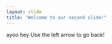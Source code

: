 ```yaml
---
layout: slide
title: "Welcome to our second slide!"
---
```

ayoo hey
Use the left arrow to go back!
